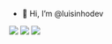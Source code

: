 - 👋 Hi, I’m @luisinhodev  


[![](http://github-profile-summary-cards.vercel.app/api/cards/profile-details?username=luisinhodev&theme=gruvbox)](https://github.com/luisinhodev)
[![](http://github-profile-summary-cards.vercel.app/api/cards/stats?username=luisinhodev&theme=gruvbox)](https://github.com/luisinhodev) [![](http://github-profile-summary-cards.vercel.app/api/cards/repos-per-language?username=luisinhodev&theme=gruvbox)](https://github.com/luisinhodev)

